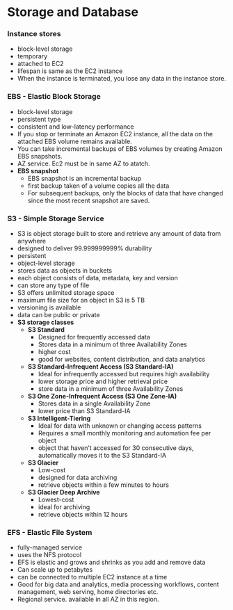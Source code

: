 # Storage and Database

### Instance stores
  - block-level storage
  - temporary
  - attached to EC2
  - lifespan is same as the EC2 instance
  - When the instance is terminated, you lose any data in the instance store.

### EBS - Elastic Block Storage
  - block-level storage
  - persistent type
  - consistent and low-latency performance
  - If you stop or terminate an Amazon EC2 instance, all the data on the attached EBS volume remains available.
  - You can take incremental backups of EBS volumes by creating Amazon EBS snapshots.
  - AZ service. Ec2 must be in same AZ to atatch.
  - **EBS snapshot**
    - EBS snapshot is an incremental backup
    - first backup taken of a volume copies all the data
    - For subsequent backups, only the blocks of data that have changed since the most recent snapshot are saved. 

### S3 - Simple Storage Service
  - S3 is object storage built to store and retrieve any amount of data from anywhere
  - designed to deliver 99.999999999% durability
  - persistent
  - object-level storage
  - stores data as objects in buckets
  - each object consists of data, metadata, key and version
  - can store any type of file
  - S3 offers unlimited storage space
  - maximum file size for an object in S3 is 5 TB
  - versioning is available
  - data can be public or private
  - **S3 storage classes**
    - **S3 Standard**
      - Designed for frequently accessed data
      - Stores data in a minimum of three Availability Zones
      - higher cost
      - good for websites, content distribution, and data analytics
    - **S3 Standard-Infrequent Access (S3 Standard-IA)**
      - Ideal for infrequently accessed but requires high availability
      - lower storage price and higher retrieval price
      - store data in a minimum of three Availability Zones
    - **S3 One Zone-Infrequent Access (S3 One Zone-IA)**
      - Stores data in a single Availability Zone
      - lower price than S3 Standard-IA
    - **S3 Intelligent-Tiering**
      - Ideal for data with unknown or changing access patterns
      - Requires a small monthly monitoring and automation fee per object
      - object that haven’t accessed for 30 consecutive days, automatically moves it to the S3 Standard-IA
    - **S3 Glacier**
      - Low-cost
      - designed for data archiving
      - retrieve objects within a few minutes to hours
    - **S3 Glacier Deep Archive**
      - Lowest-cost
      - ideal for archiving
      - retrieve objects within 12 hours

### EFS - Elastic File System
  - fully-managed service
  - uses the NFS protocol
  - EFS is elastic and grows and shrinks as you add and remove data
  - Can scale up to petabytes
  - can be connected to multiple EC2 instance at a time
  - Good for big data and analytics, media processing workflows, content management, web serving, home directories etc.
  - Regional service. available in all AZ in this region.

